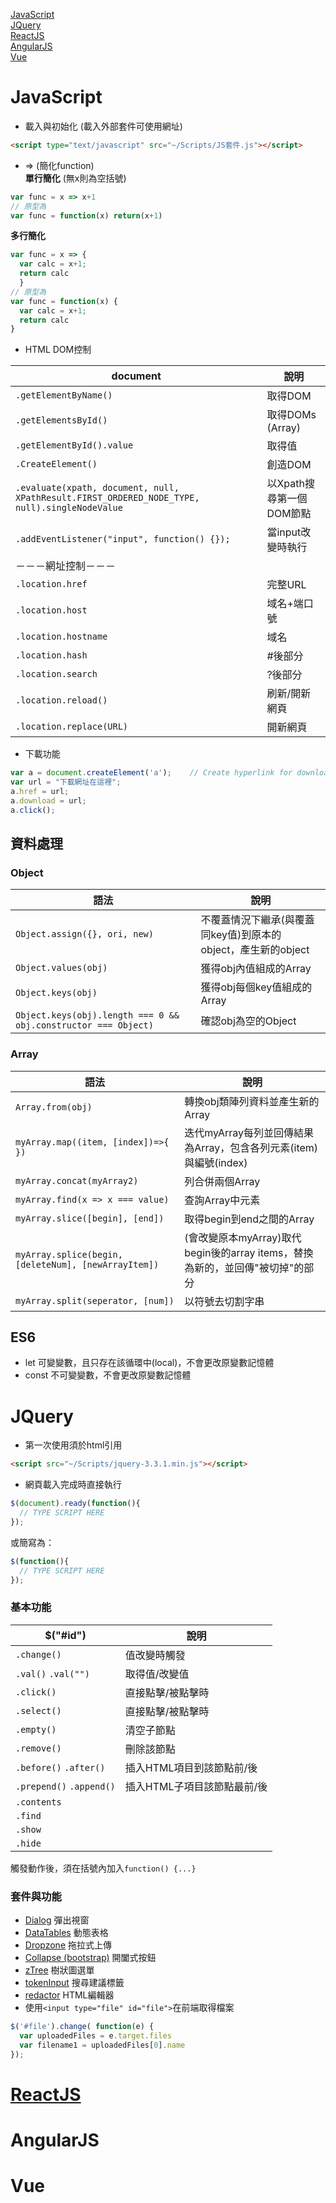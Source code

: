 [JavaScript](#JavaScript) </br>
[JQuery](#JQuery) </br>
[ReactJS](#ReactJS) </br>
[AngularJS](#AngularJS) </br>
[Vue](#Vue) </br>

# JavaScript
* 載入與初始化 (載入外部套件可使用網址)
```html
<script type="text/javascript" src="~/Scripts/JS套件.js"></script>
```

* => (簡化function) </br>
**單行簡化** (無x則為空括號)
```javascript
var func = x => x+1
// 原型為
var func = function(x) return(x+1)
```
**多行簡化**
```javascript
var func = x => {
  var calc = x+1; 
  return calc
  }
// 原型為
var func = function(x) {
  var calc = x+1; 
  return calc
}
```

* HTML DOM控制

| document | 說明 |
| --- | --- |
| `.getElementByName()` | 取得DOM |
| `.getElementsById()` | 取得DOMs (Array) |
| `.getElementById().value` | 取得值 |
| `.CreateElement()` | 創造DOM |
| `.evaluate(xpath, document, null, XPathResult.FIRST_ORDERED_NODE_TYPE, null).singleNodeValue` | 以Xpath搜尋第一個DOM節點 |
| `.addEventListener("input", function() {});`| 當input改變時執行 |
| －－－網址控制－－－ | |
| `.location.href` | 完整URL |
| `.location.host` | 域名+端口號 |
| `.location.hostname` | 域名 |
| `.location.hash` | #後部分 |
| `.location.search` | ?後部分 |
| `.location.reload()` | 刷新/開新網頁 |
| `.location.replace(URL)` | 開新網頁 |

* 下載功能
```javascript
var a = document.createElement('a');    // Create hyperlink for download
var url = "下載網址在這裡";
a.href = url;
a.download = url;
a.click();
```

## 資料處理
### Object
|語法|說明|
|--|--|
| `Object.assign({}, ori, new)`     | 不覆蓋情況下繼承(與覆蓋同key值)到原本的object，產生新的object |
| `Object.values(obj)`              | 獲得obj內值組成的Array  |
| `Object.keys(obj)`                | 獲得obj每個key值組成的Array  |
| `Object.keys(obj).length === 0 && obj.constructor === Object)`| 確認obj為空的Object |
### Array
|語法|說明|
|--|--|
| `Array.from(obj)`                 | 轉換obj類陣列資料並產生新的Array |
| `myArray.map((item, [index])=>{ })` | 迭代myArray每列並回傳結果為Array，包含各列元素(item)與編號(index) |
| `myArray.concat(myArray2)`        | 列合併兩個Array |
| `myArray.find(x => x === value)`  | 查詢Array中元素 |
| `myArray.slice([begin], [end])` | 取得begin到end之間的Array |
| `myArray.splice(begin, [deleteNum], [newArrayItem])` | (會改變原本myArray)取代begin後的array items，替換為新的，並回傳"被切掉"的部分 |
| `myArray.split(seperator, [num])` | 以符號去切割字串 |

## ES6
* let   可變變數，且只存在該循環中(local)，不會更改原變數記憶體 <br>
* const 不可變變數，不會更改原變數記憶體


# JQuery
* 第一次使用須於html引用
```html
<script src="~/Scripts/jquery-3.3.1.min.js"></script>
```
* 網頁載入完成時直接執行
```javascript
$(document).ready(function(){
  // TYPE SCRIPT HERE
});
```
或簡寫為：
```javascript
$(function(){ 
  // TYPE SCRIPT HERE 
});
```

### 基本功能

| $("#id") | 說明 |
| --- | --- |
| `.change()` | 值改變時觸發 |
| `.val()` `.val("")` | 取得值/改變值 |
| `.click()` | 直接點擊/被點擊時 |
| `.select()` | 直接點擊/被點擊時 |
| `.empty()` | 清空子節點 |
| `.remove()` | 刪除該節點 |
| `.before()` `.after()` | 插入HTML項目到該節點前/後 |
| `.prepend()` `.append()` | 插入HTML子項目該節點最前/後 |
| `.contents` |  |
| `.find` |  |
| `.show` |  |
| `.hide` |  |

觸發動作後，須在括號內加入`function() {...}`

### 套件與功能
* [Dialog](https://jqueryui.com/dialog/) 彈出視窗
* [DataTables](https://datatables.net/) 動態表格
* [Dropzone](https://www.dropzonejs.com/) 拖拉式上傳
* [Collapse (bootstrap)](https://www.runoob.com/bootstrap/bootstrap-collapse-plugin.html) 開闔式按鈕
* [zTree](http://www.treejs.cn/v3/main.php#_zTreeInfo) 樹狀圖選單
* [tokenInput](https://loopj.com/jquery-tokeninput/) 搜尋建議標籤 
* [redactor](https://imperavi.com/redactor/) HTML編輯器
* 使用`<input type="file" id="file">`在前端取得檔案
```javascript
$('#file').change( function(e) {
  var uploadedFiles = e.target.files
  var filename1 = uploadedFiles[0].name
});
```

# [ReactJS](https://github.com/timmchentw/Web-Note-Text/blob/master/%E7%AD%86%E8%A8%98%20-%20JS%20React.md)
# AngularJS
# Vue

